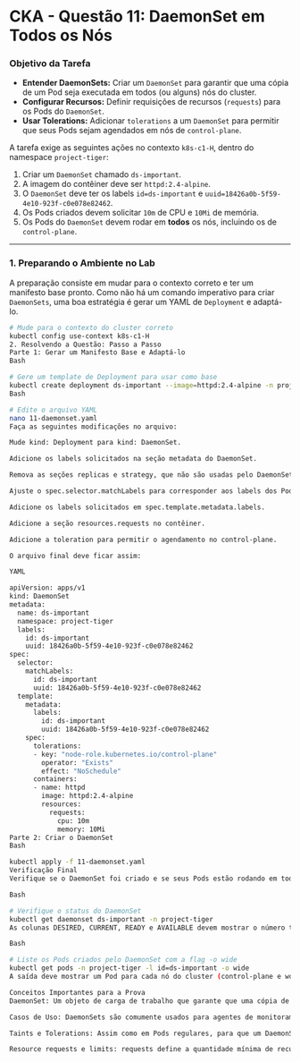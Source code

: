 # CKA - Questão 11: DaemonSet em Todos os Nós

### Objetivo da Tarefa

-   **Entender DaemonSets:** Criar um `DaemonSet` para garantir que uma cópia de um Pod seja executada em todos (ou alguns) nós do cluster.
-   **Configurar Recursos:** Definir requisições de recursos (`requests`) para os Pods do `DaemonSet`.
-   **Usar Tolerations:** Adicionar `tolerations` a um `DaemonSet` para permitir que seus Pods sejam agendados em nós de `control-plane`.

A tarefa exige as seguintes ações no contexto `k8s-c1-H`, dentro do namespace `project-tiger`:
1.  Criar um `DaemonSet` chamado `ds-important`.
2.  A imagem do contêiner deve ser `httpd:2.4-alpine`.
3.  O `DaemonSet` deve ter os labels `id=ds-important` e `uuid=18426a0b-5f59-4e10-923f-c0e078e82462`.
4.  Os Pods criados devem solicitar `10m` de CPU e `10Mi` de memória.
5.  Os Pods do `DaemonSet` devem rodar em **todos** os nós, incluindo os de `control-plane`.

---

### 1. Preparando o Ambiente no Lab

A preparação consiste em mudar para o contexto correto e ter um manifesto base pronto. Como não há um comando imperativo para criar `DaemonSets`, uma boa estratégia é gerar um YAML de `Deployment` e adaptá-lo.

```bash
# Mude para o contexto do cluster correto
kubectl config use-context k8s-c1-H
2. Resolvendo a Questão: Passo a Passo
Parte 1: Gerar um Manifesto Base e Adaptá-lo
Bash

# Gere um template de Deployment para usar como base
kubectl create deployment ds-important --image=httpd:2.4-alpine -n project-tiger --dry-run=client -o yaml > 11-daemonset.yaml
Bash

# Edite o arquivo YAML
nano 11-daemonset.yaml
Faça as seguintes modificações no arquivo:

Mude kind: Deployment para kind: DaemonSet.

Adicione os labels solicitados na seção metadata do DaemonSet.

Remova as seções replicas e strategy, que não são usadas pelo DaemonSet.

Ajuste o spec.selector.matchLabels para corresponder aos labels dos Pods.

Adicione os labels solicitados em spec.template.metadata.labels.

Adicione a seção resources.requests no contêiner.

Adicione a toleration para permitir o agendamento no control-plane.

O arquivo final deve ficar assim:

YAML

apiVersion: apps/v1
kind: DaemonSet
metadata:
  name: ds-important
  namespace: project-tiger
  labels:
    id: ds-important
    uuid: 18426a0b-5f59-4e10-923f-c0e078e82462
spec:
  selector:
    matchLabels:
      id: ds-important
      uuid: 18426a0b-5f59-4e10-923f-c0e078e82462
  template:
    metadata:
      labels:
        id: ds-important
        uuid: 18426a0b-5f59-4e10-923f-c0e078e82462
    spec:
      tolerations:
      - key: "node-role.kubernetes.io/control-plane"
        operator: "Exists"
        effect: "NoSchedule"
      containers:
      - name: httpd
        image: httpd:2.4-alpine
        resources:
          requests:
            cpu: 10m
            memory: 10Mi
Parte 2: Criar o DaemonSet
Bash

kubectl apply -f 11-daemonset.yaml
Verificação Final
Verifique se o DaemonSet foi criado e se seus Pods estão rodando em todos os nós, incluindo o control-plane.

Bash

# Verifique o status do DaemonSet
kubectl get daemonset ds-important -n project-tiger
As colunas DESIRED, CURRENT, READY e AVAILABLE devem mostrar o número total de nós no cluster.

Bash

# Liste os Pods criados pelo DaemonSet com a flag -o wide
kubectl get pods -n project-tiger -l id=ds-important -o wide
A saída deve mostrar um Pod para cada nó do cluster (control-plane e workers).

Conceitos Importantes para a Prova
DaemonSet: Um objeto de carga de trabalho que garante que uma cópia de um Pod seja executada em um conjunto de nós. Se um nó é adicionado ao cluster, o DaemonSet automaticamente provisiona um Pod nele. Se um nó é removido, o Pod é coletado.

Casos de Uso: DaemonSets são comumente usados para agentes de monitoramento (ex: Prometheus Node Exporter), coletores de log (ex: Fluentd) e plugins de rede ou armazenamento que precisam rodar em todos os nós.

Taints e Tolerations: Assim como em Pods regulares, para que um DaemonSet agende Pods em nós de control-plane, ele precisa ter a toleration apropriada para o taint NoSchedule do control-plane.

Resource requests e limits: requests define a quantidade mínima de recursos que o contêiner precisa, usada pelo scheduler para encontrar um nó adequado. limits define a quantidade máxima que o contêiner pode consumir.

